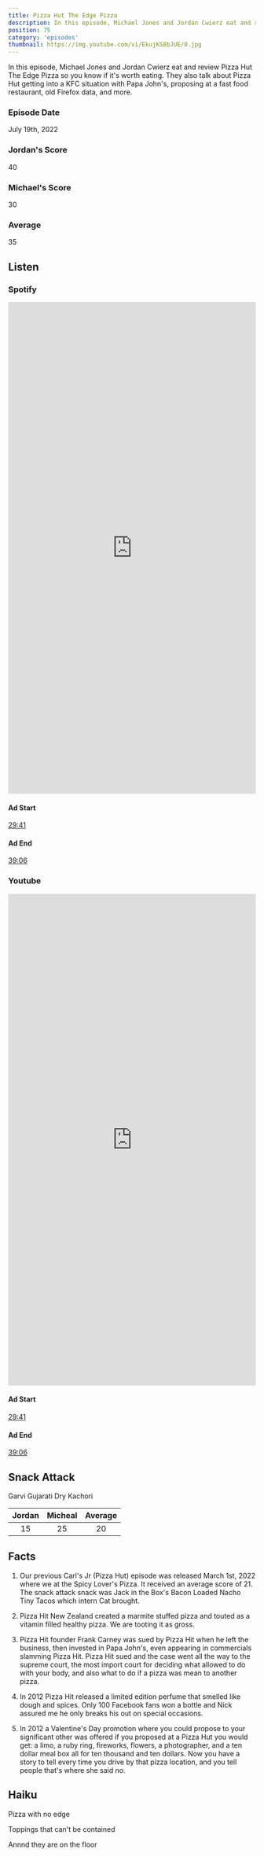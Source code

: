 ```yaml
---
title: Pizza Hut The Edge Pizza
description: In this episode, Michael Jones and Jordan Cwierz eat and review Pizza Hut The Edge Pizza so you know if it's worth eating
position: 75
category: 'episodes'
thumbnail: https://img.youtube.com/vi/EkujKS8bJUE/0.jpg
---
```


In this episode, Michael Jones and Jordan Cwierz eat and review Pizza Hut The Edge Pizza so you know if it's worth eating. They also talk about Pizza Hut getting into a KFC situation with Papa John's, proposing at a fast food restaurant, old Firefox data, and more.

### Episode Date

July 19th, 2022

### Jordan's Score

40

### Michael's Score

30

### Average

35

## Listen

### Spotify

<iframe 
    src="https://open.spotify.com/embed-podcast/episode/1D7uilEd8poB1PpDwle3eb" 
    loading="lazy"
    style="border: 0; width: 100%; height: 25vh;" allow="encrypted-media"
></iframe>

#### Ad Start

[29:41](https://open.spotify.com/episode/1D7uilEd8poB1PpDwle3eb?t=1781s)

#### Ad End

[39:06](https://open.spotify.com/episode/1D7uilEd8poB1PpDwle3eb?t=2346s)

### Youtube

<iframe
    src="https://www.youtube.com/embed/EkujKS8bJUE" 
    loading="lazy" 
    style="border: 0; width: 100%; height: 25vh;"  
    title="YouTube video player" 
    frameborder="0"
    allow="accelerometer; autoplay; clipboard-write; encrypted-media; gyroscope; picture-in-picture"
></iframe>

#### Ad Start

[29:41](https://youtu.be/EkujKS8bJUE?t=1781s)

#### Ad End

[39:06](https://youtu.be/EkujKS8bJUE?t=2346s)

## Snack Attack

Garvi Gujarati Dry Kachori

| Jordan | Micheal | Average |
| :----: | :-----: | :-----: |
|   15   |   25    |   20    |

## Facts

1. Our previous Carl's Jr (Pizza Hut) episode was released March 1st, 2022 where we at the Spicy Lover's Pizza. It received an average score of 21. The snack attack snack was Jack in the Box's Bacon Loaded Nacho Tiny Tacos which intern Cat brought.

2. Pizza Hit New Zealand created a marmite stuffed pizza and touted as a vitamin filled healthy pizza. We are tooting it as gross.

3. Pizza Hit founder Frank Carney was sued by Pizza Hit when he left the business, then invested in Papa John's, even appearing in commercials slamming Pizza Hit. Pizza Hit sued and the case went all the way to the supreme court, the most import court for deciding what allowed to do with your body, and also what to do if a pizza was mean to another pizza.

4. In 2012 Pizza Hit released a limited edition perfume that smelled like dough and spices. Only 100 Facebook fans won a bottle and Nick assured me he only breaks his out on special occasions.

5. In 2012 a Valentine's Day promotion where you could propose to your significant other was offered if you proposed at a Pizza Hut you would get: a limo, a ruby ring, fireworks, flowers, a photographer, and a ten dollar meal box all for ten thousand and ten dollars. Now you have a story to tell every time you drive by that pizza location, and you tell people that's where she said no.

## Haiku

Pizza with no edge

Toppings that can't be contained

Annnd they are on the floor
